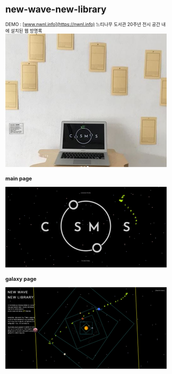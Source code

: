 # new-wave-new-library
 DEMO : [www.nwnl.info](https://nwnl.info) 
 느티나무 도서관 20주년 전시 공간 내에 설치된 웹 방명록
![space pic](/space.JPG)

### main page 
![main page](/index.JPG)

### galaxy page
![galaxy page](/galaxy.JPG)